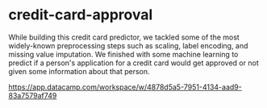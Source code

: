 # credit-card-approval
While building this credit card predictor, we tackled some of the most widely-known preprocessing steps such as scaling, label encoding, and missing value imputation. We finished with some machine learning to predict if a person's application for a credit card would get approved or not given some information about that person.


https://app.datacamp.com/workspace/w/4878d5a5-7951-4134-aad9-83a7579af749
